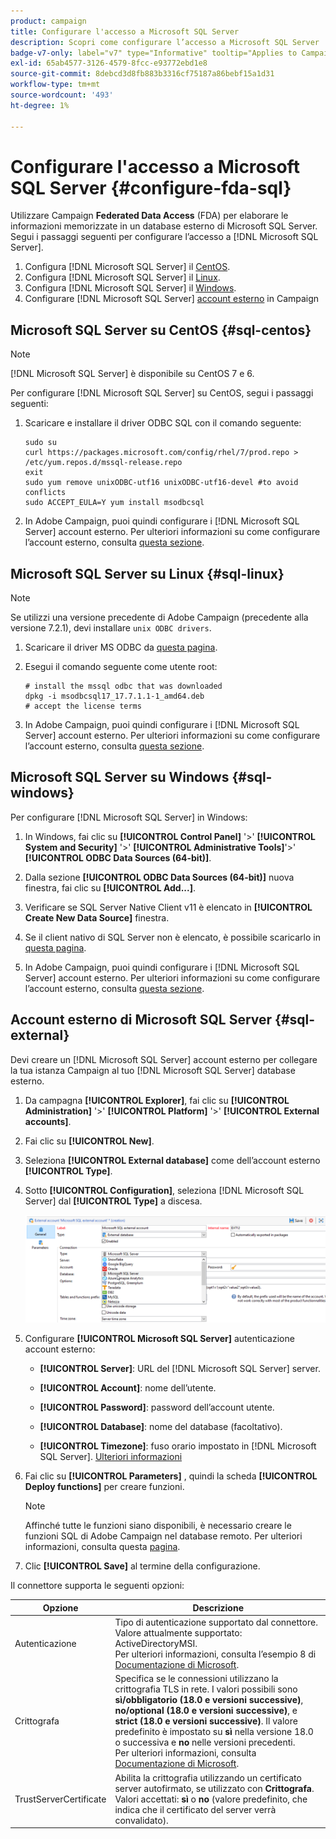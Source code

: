 ```yaml
---
product: campaign
title: Configurare l'accesso a Microsoft SQL Server
description: Scopri come configurare l’accesso a Microsoft SQL Server
badge-v7-only: label="v7" type="Informative" tooltip="Applies to Campaign Classic v7 only"
exl-id: 65ab4577-3126-4579-8fcc-e93772ebd1e8
source-git-commit: 8debcd3d8fb883b3316cf75187a86bebf15a1d31
workflow-type: tm+mt
source-wordcount: '493'
ht-degree: 1%

---
```


# Configurare l&#39;accesso a Microsoft SQL Server {#configure-fda-sql}



Utilizzare Campaign **Federated Data Access** (FDA) per elaborare le informazioni memorizzate in un database esterno di Microsoft SQL Server. Segui i passaggi seguenti per configurare l’accesso a [!DNL Microsoft SQL Server].

1. Configura [!DNL Microsoft SQL Server] il [CentOS](#sql-centos).
1. Configura [!DNL Microsoft SQL Server] il [Linux](#sql-linux).
1. Configura [!DNL Microsoft SQL Server] il [Windows](#sql-windows).
1. Configurare [!DNL Microsoft SQL Server] [account esterno](#sql-external) in Campaign

## Microsoft SQL Server su CentOS {#sql-centos}

>[!NOTE]
>
> [!DNL Microsoft SQL Server] è disponibile su CentOS 7 e 6.

Per configurare [!DNL Microsoft SQL Server] su CentOS, segui i passaggi seguenti:

1. Scaricare e installare il driver ODBC SQL con il comando seguente:

   ```
   sudo su
   curl https://packages.microsoft.com/config/rhel/7/prod.repo > /etc/yum.repos.d/mssql-release.repo
   exit
   sudo yum remove unixODBC-utf16 unixODBC-utf16-devel #to avoid conflicts
   sudo ACCEPT_EULA=Y yum install msodbcsql
   ```

1. In Adobe Campaign, puoi quindi configurare i [!DNL Microsoft SQL Server] account esterno. Per ulteriori informazioni su come configurare l’account esterno, consulta [questa sezione](#sql-external).

## Microsoft SQL Server su Linux {#sql-linux}

>[!NOTE]
>
> Se utilizzi una versione precedente di Adobe Campaign (precedente alla versione 7.2.1), devi installare `unix ODBC drivers`.

1. Scaricare il driver MS ODBC da [questa pagina](https://packages.microsoft.com/ubuntu/16.04/prod/pool/main/m/msodbcsql17/).

1. Esegui il comando seguente come utente root:

   ```
   # install the mssql odbc that was downloaded
   dpkg -i msodbcsql17_17.7.1.1-1_amd64.deb
   # accept the license terms
   ```

1. In Adobe Campaign, puoi quindi configurare i [!DNL Microsoft SQL Server] account esterno. Per ulteriori informazioni su come configurare l’account esterno, consulta [questa sezione](#sql-external).

## Microsoft SQL Server su Windows {#sql-windows}

Per configurare [!DNL Microsoft SQL Server] in Windows:

1. In Windows, fai clic su **[!UICONTROL Control Panel]** &#39;>&#39; **[!UICONTROL System and Security]** &#39;>&#39; **[!UICONTROL Administrative Tools]**&#39;>&#39; **[!UICONTROL ODBC Data Sources (64-bit)]**.

1. Dalla sezione **[!UICONTROL ODBC Data Sources (64-bit)]** nuova finestra, fai clic su **[!UICONTROL Add...]**.

1. Verificare se SQL Server Native Client v11 è elencato in **[!UICONTROL Create New Data Source]** finestra.

1. Se il client nativo di SQL Server non è elencato, è possibile scaricarlo in [questa pagina](https://www.microsoft.com/en-my/download/details.aspx?id=36434).

1. In Adobe Campaign, puoi quindi configurare i [!DNL Microsoft SQL Server] account esterno. Per ulteriori informazioni su come configurare l’account esterno, consulta [questa sezione](#sql-external).

## Account esterno di Microsoft SQL Server {#sql-external}

Devi creare un [!DNL Microsoft SQL Server] account esterno per collegare la tua istanza Campaign al tuo [!DNL Microsoft SQL Server] database esterno.

1. Da campagna **[!UICONTROL Explorer]**, fai clic su **[!UICONTROL Administration]** &#39;>&#39; **[!UICONTROL Platform]** &#39;>&#39; **[!UICONTROL External accounts]**.

1. Fai clic su **[!UICONTROL New]**.

1. Seleziona **[!UICONTROL External database]** come dell’account esterno **[!UICONTROL Type]**.

1. Sotto **[!UICONTROL Configuration]**, seleziona [!DNL Microsoft SQL Server] dal **[!UICONTROL Type]** a discesa.

   ![](assets/sql.png)

1. Configurare **[!UICONTROL Microsoft SQL Server]** autenticazione account esterno:

   * **[!UICONTROL Server]**: URL del [!DNL Microsoft SQL Server] server.

   * **[!UICONTROL Account]**: nome dell’utente.

   * **[!UICONTROL Password]**: password dell’account utente.

   * **[!UICONTROL Database]**: nome del database (facoltativo).

   * **[!UICONTROL Timezone]**: fuso orario impostato in [!DNL Microsoft SQL Server]. [Ulteriori informazioni](https://docs.microsoft.com/en-us/sql/t-sql/functions/current-timezone-transact-sql?view=sql-server-ver15)

1. Fai clic su **[!UICONTROL Parameters]** , quindi la scheda **[!UICONTROL Deploy functions]** per creare funzioni.

   >[!NOTE]
   >
   >Affinché tutte le funzioni siano disponibili, è necessario creare le funzioni SQL di Adobe Campaign nel database remoto. Per ulteriori informazioni, consulta questa [pagina](../../configuration/using/adding-additional-sql-functions.md).

1. Clic **[!UICONTROL Save]** al termine della configurazione.

Il connettore supporta le seguenti opzioni:

| Opzione | Descrizione |
|---|---|
| Autenticazione | Tipo di autenticazione supportato dal connettore. Valore attualmente supportato: ActiveDirectoryMSI. <br> Per ulteriori informazioni, consulta l’esempio 8 di [Documentazione di Microsoft](https://docs.microsoft.com/en-us/sql/connect/odbc/using-azure-active-directory?view=sql-server-ver15#example-connection-strings). |
| Crittografa | Specifica se le connessioni utilizzano la crittografia TLS in rete. I valori possibili sono **sì/obbligatorio (18.0 e versioni successive)**, **no/optional (18.0 e versioni successive)**, e **strict (18.0 e versioni successive)**. Il valore predefinito è impostato su **sì** nella versione 18.0 o successiva e **no** nelle versioni precedenti. <br>Per ulteriori informazioni, consulta [Documentazione di Microsoft](https://docs.microsoft.com/en-us/sql/connect/odbc/dsn-connection-string-attribute?view=azure-sqldw-latest#encrypt). |
| TrustServerCertificate | Abilita la crittografia utilizzando un certificato server autofirmato, se utilizzato con **Crittografa**. <br>Valori accettati: **sì** o **no** (valore predefinito, che indica che il certificato del server verrà convalidato). |

